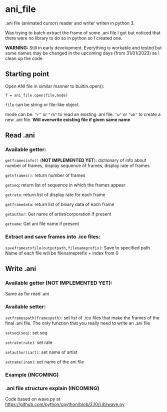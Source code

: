 # ani_file 
.ani file (animated cursor) reader and writer writen in python 3.

Was trying to batch extract the frame of some .ani file I got but noticed that there were no library to do so in python so I created one. 

**WARNING:** Still in early development. Everything is workable and tested but some names may be changed in the upcoming days (from 31/01/2023) as I clean up the code.
## Starting point
Open ANI file in similar manner to builtin.open():

    f = ani_file.open(file,mode)

`file` can be string or file-like object.

mode can be:
`"r"` or `"rb"` to read an existing .ani file.
`"w"` or `"wb"` to create a new .ani file. **Will overwrite existing file if given same name**

## Read .ani
### Available getter:

`getframesinfo()` (**NOT IMPLEMENTED YET**): dictionary of info about number of frames, display sequence of frames, display rate of frames

`getnframes()`: return number of frames

`getseq`: return list of sequence in which the frames appear

`getrate`: return list of display rate for each frame

`getframedata`: return list of binary data of each frame

`getauthor`: Get name of artist/corporation if present

`getname`: Get ani file name if present

### Extract and save frames into .ico files:

`saveframestofile(outputpath,filenameprefix)`: Save to specified path. Name of each file will be filenameprefix + index from 0

## Write .ani
### Available getter (**NOT IMPLEMENTED YET**):
Same as for read .ani

### Available setter:

`setframespath(framespath)`: set list of .ico files that make the frames of the final .ani file. The only function that you really need to write an .ani file

`setseq(seq)`: set seq 

`setrate(rate)`: set rate

`setauthor(iart)`: set name of artist

`setname(inam)`: set name of the ani file

### Example (**INCOMING**)

### .ani file structure explain (**INCOMING**)



Code based on wave.py at https://github.com/python/cpython/blob/3.10/Lib/wave.py
